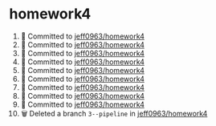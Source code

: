 # homework4
<!--START_SECTION:activity-->
1. 📝 Committed to [jeff0963/homework4](https://github.com/jeff0963/homework4/commit/0727af4cbeac94840d43ecae8c692f3b41045d2a)
2. 📝 Committed to [jeff0963/homework4](https://github.com/jeff0963/homework4/commit/d5b6777c7951f886be7595afdf332a07da2b1af4)
3. 📝 Committed to [jeff0963/homework4](https://github.com/jeff0963/homework4/commit/0c331f094d447a35b13d59004c40e243c83b98c2)
4. 📝 Committed to [jeff0963/homework4](https://github.com/jeff0963/homework4/commit/5d35b04936995107f6c3e8cc48a8f89b0e679015)
5. 📝 Committed to [jeff0963/homework4](https://github.com/jeff0963/homework4/commit/cde4ba9f02b63fab72227321b9d5d17601edac2b)
6. 📝 Committed to [jeff0963/homework4](https://github.com/jeff0963/homework4/commit/7ecb071ad430163e435c6084dbf67508234f8de1)
7. 📝 Committed to [jeff0963/homework4](https://github.com/jeff0963/homework4/commit/9d9d21e8ec4a38dda4eed41758bb689298cf99c3)
8. 📝 Committed to [jeff0963/homework4](https://github.com/jeff0963/homework4/commit/1be73f3a4cfe42b4fc8e873c8dbae9663e4e16ab)
9. 📝 Committed to [jeff0963/homework4](https://github.com/jeff0963/homework4/commit/96416f84fa15ed1ee85ab040dd4d031f2c195ed9)
10. 🗑️ Deleted a branch `3--pipeline` in [jeff0963/homework4](https://github.com/jeff0963/homework4)
<!--END_SECTION:activity-->
